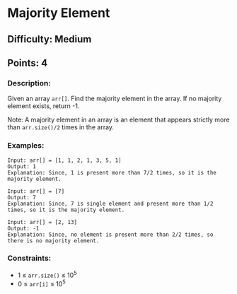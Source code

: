 # Majority Element
## Difficulty: Medium
## Points: 4
### Description:
Given an array `arr[]`. Find the majority element in the array. If no majority element exists, return -1.

Note: A majority element in an array is an element that appears strictly more than `arr.size()/2` times in the array.

### Examples:
```
Input: arr[] = [1, 1, 2, 1, 3, 5, 1]
Output: 1
Explanation: Since, 1 is present more than 7/2 times, so it is the majority element.
```
```
Input: arr[] = [7]
Output: 7
Explanation: Since, 7 is single element and present more than 1/2 times, so it is the majority element.
```
```
Input: arr[] = [2, 13]
Output: -1
Explanation: Since, no element is present more than 2/2 times, so there is no majority element.
```

### Constraints:
- 1 ≤ `arr.size()` ≤ 10<sup>5</sup>
- 0 ≤ `arr[i]` ≤ 10<sup>5</sup>